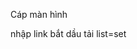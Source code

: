 <!-- ASUS -->

Cáp màn hình

<!-- Tải nhạc -->

<!-- Auto 123 host -->

<!-- Dịch VN -->

<!-- Tai video -->

nhập link
bắt dầu tải
list=set

<!-- !Tóc -->
